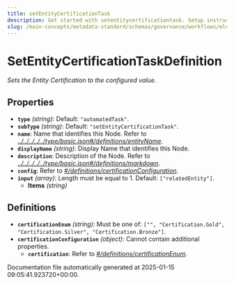 ```yaml
---
title: setEntityCertificationTask
description: Get started with setentitycertificationtask. Setup instructions, features, and configuration details inside.
slug: /main-concepts/metadata-standard/schemas/governance/workflows/elements/nodes/automatedtask/setentitycertificationtask
---
```


# SetEntityCertificationTaskDefinition

*Sets the Entity Certification to the configured value.*

## Properties

- **`type`** *(string)*: Default: `"automatedTask"`.
- **`subType`** *(string)*: Default: `"setEntityCertificationTask"`.
- **`name`**: Name that identifies this Node. Refer to *[../../../../../type/basic.json#/definitions/entityName](#/../../../../type/basic.json#/definitions/entityName)*.
- **`displayName`** *(string)*: Display Name that identifies this Node.
- **`description`**: Description of the Node. Refer to *[../../../../../type/basic.json#/definitions/markdown](#/../../../../type/basic.json#/definitions/markdown)*.
- **`config`**: Refer to *[#/definitions/certificationConfiguration](#definitions/certificationConfiguration)*.
- **`input`** *(array)*: Length must be equal to 1. Default: `["relatedEntity"]`.
  - **Items** *(string)*
## Definitions

- **`certificationEnum`** *(string)*: Must be one of: `["", "Certification.Gold", "Certification.Silver", "Certification.Bronze"]`.
- **`certificationConfiguration`** *(object)*: Cannot contain additional properties.
  - **`certification`**: Refer to *[#/definitions/certificationEnum](#definitions/certificationEnum)*.


Documentation file automatically generated at 2025-01-15 09:05:41.923720+00:00.
